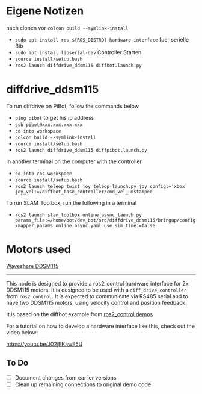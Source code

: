 # Eigene Notizen
nach clonen vor `colcon build --symlink-install`
- `sudo apt install ros-${ROS_DISTRO}-hardware-interface`
fuer serielle Bib
- `sudo apt install libserial-dev`
Controller Starten
- `source install/setup.bash`
- `ros2 launch diffdrive_ddsm115 diffbot.launch.py`

 


# diffdrive_ddsm115


To run diffdrive on PiBot, follow the commands below.
- `ping pibot` to get his ip address
- `ssh pibot@xxx.xxx.xxx.xxx`
- `cd into workspace`
- `colcon build --symlink-install`
- `source install/setup.bash`
- `ros2 launch diffdrive_ddsm115 diffpibot.launch.py`

In another terminal on the computer with the controller.
- `cd into ros workspace`
- `source install/setup.bash`
- `ros2 launch teleop_twist_joy teleop-launch.py joy_config:='xbox' joy_vel:=/diffbot_base_controller/cmd_vel_unstamped`

To run SLAM_Toolbox, run the following in a terminal
- `ros2 launch slam_toolbox online_async_launch.py params_file:=/home/bot/dev_bot/src/diffdrive_ddsm115/bringup/config/mapper_params_online_async.yaml use_sim_time:=false`




# Motors used
[Waveshare DDSM115](https://www.waveshare.com/wiki/DDSM115)

---

This node is designed to provide a ros2_control hardware interface for 2x DDSM115 motors.
It is designed to be used with a `diff_drive_controller` from `ros2_control`.
It is expected to communicate via RS485 serial and to have two DDSM115 motors, using velocity control and position feedback.


It is based on the diffbot example from [ros2_control demos](https://github.com/ros-controls/ros2_control_demos/tree/master/example_2).

For a tutorial on how to develop a hardware interface like this, check out the video below:

https://youtu.be/J02jEKawE5U



## To Do
- [ ] Document changes from earlier versions
- [ ] Clean up remaining connections to original demo code
